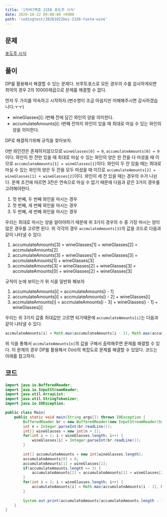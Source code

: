 ```yaml
---
title: '[자바]백준 2156 포도주 시식'
date: 2020-10-22 09:00:00 +0900
path: 'codingtest/20201022boj-2156-taste-wine'
---
```


## 문제

[포도주 시식](https://www.acmicpc.net/problem/2156)

## 풀이

DP를 활용해서 해결할 수 있는 문제다. 브루트포스로 모든 경우의 수를 검사하게되면 최악의 경우 2의 10000제곱으로 문제를 해결할 수 없다.

먼저 두 가지를 약속하고 시작하자.(변수명이 조금 아쉽지만 이해해주시면 감사하겠습니다.ㅜㅜ)

- wineGlasses[i]: i번째 잔에 담긴 와인의 양을 의미한다.
- accumulateAmounts[i]: i번째 잔까지 와인이 있을 때 최대로 마실 수 있는 와인의 양을 의미한다.

DP로 해결하기위해 규칙을 찾아보자.

0번 와인잔은 존재하지않으므로 `wineGlasses[0] = 0`, `accumulateAmounts[0] = 0`이다.
와인이 한 잔만 있을 때 최대로 마실 수 있는 와인의 양은 한 잔을 다 마셨을 때 이므로 `accumulateAmounts[1] = wineGlasses[1]`이다.
와인이 두 잔 있을 때는 최대로 마실 수 있는 와인의 양은 두 잔을 모두 마셨을 때 이므로 `accumulateAmounts[2] = wineGlasses[1] + wineGlasses[2]`이다.
와인이 세 잔 있을 때는 경우의 수가 나뉜다. 문제 조건에 따르면 3잔은 연속으로 마실 수 없기 때문에 다음과 같은 3가지 경우를 고려해야한다.

1. 첫 번째, 두 번째 와인을 마시는 경우
2. 첫 번째, 세 번째 와인을 마시는 경우
3. 두 번째, 세 번째 와인을 마시는 경우

우리는 최대로 마시는 양을 알아야하기 때문에 위 3가지 경우의 수 중 가장 마시는 양이 많은 경우를 고르면 된다. 위 각각의 경우 `accmulateAmounts[3]`의 값을 코드로 다음과 같이 나타낼 수 있다.

1. accumulateAmounts[3] = wineGlasses[1] + wineGlasses[2] = accmulateAmounts[2]
2. accumulateAmounts[3] = wineGlasses[1] + wineGlasses[3] = accmulateAmounts[1] + wineGlasses[3]
3. accmulateAmounts[3] = wineGlasses[2] + wineGlasses[3] = accmulateAmounts[0] + wineGlasses[2] + wineGlasses[3]

규칙이 눈에 보이는가 위 식을 일반화 해보자

1. accumulateAmounts[i] = accmulateAmounts[i - 1]
2. accumulateAmounts[i] = accmulateAmounts[i - 2] + wineGlasses[i]
3. accmulateAmounts[i] = accmulateAmounts[i - 3] + wineGlasses[i - 1] + wineGlasses[i]

우리는 위 3가지 값중 최대값만 고르면 되기때문에 `accumulateAmounts[i]`는 다음과 같이 나타낼 수 있다.

```java
accmulateAmounts[i] = Math.max(accumulateAmounts[i - 1], Math.max(accumulateAmounts[i - 2] + wineGlasses[i], accumulateAmounts[i - 3] + wineGlasses[i - 1]+ wineGlasses[i]));
```

위 식을 통해서 `accmulateAmounts[n]`의 값을 구해서 출력해주면 문제를 해결할 수 있다. 이 문제의 경우 DP를 활용해서 O(n)의 복잡도로 문제를 해결할 수 있었다. 코드는 아래를 참고하자.

## 코드

```java
import java.io.BufferedReader;
import java.io.InputStreamReader;
import java.util.ArrayList;
import java.util.StringTokenizer;
import java.io.IOException;

public class Main{
	public static void main(String args[]) throws IOException {
		BufferedReader br = new BufferedReader(new InputStreamReader(System.in));
		int n = Integer.parseInt(br.readLine());
		int[] wineGlasses = new int[n + 1];
		for(int i = 1; i < wineGlasses.length; i++) {
			wineGlasses[i] = Integer.parseInt(br.readLine());
		}
		
		int[] accumulateAmounts = new int[wineGlasses.length];
		accumulateAmounts[0] = 0;
		accumulateAmounts[1] = wineGlasses[1];
		if(accumulateAmounts.length >= 3) {
			accumulateAmounts[2] = accumulateAmounts[1] + wineGlasses[2];
		}
		for(int i = 3; i < wineGlasses.length; i++) {
			accumulateAmounts[i] = Math.max(accumulateAmounts[i - 1], Math.max(accumulateAmounts[i - 2] + wineGlasses[i], accumulateAmounts[i - 3] + wineGlasses[i - 1]+ wineGlasses[i]));
		}
		
		System.out.print(accumulateAmounts[accumulateAmounts.length - 1]);
	}
}
```
